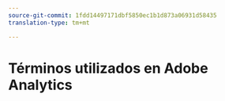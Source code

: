 ```yaml
---
source-git-commit: 1fdd14497171dbf5850ec1b1d873a06931d58435
translation-type: tm+mt

---
```

# Términos utilizados en Adobe Analytics
